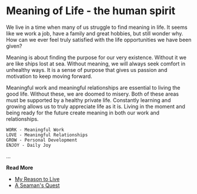 # Meaning of Life - the human spirit

We live in a time when many of us struggle to find meaning in life. It seems like we work a job,
have a family and great hobbies, but still wonder why. How can we ever feel truly satisfied with
the life opportunities we have been given?

Meaning is about finding the purpose for our very existence. Without it we are like ships lost at
sea. Without meaning, we will always seek comfort in unhealthy ways. It is a sense of purpose that
gives us passion and motivation to keep moving forward.

Meaningful work and meaningful relationships are essential to living the good life. Without these, we
are doomed to misery. Both of these areas must be supported by a healthy private life. Constantly
learning and growing allows us to truly appreciate life as it is. Living in the moment and being
ready for the future create meaning in both our work and relationships.

    WORK - Meaningful Work 
    LOVE - Meaningful Relationships 
    GROW - Personal Development 
    ENJOY - Daily Joy


...


**Read More**

* [My Reason to Live](https://seamansguide.com/book/quest/ReasonToLive.md)
* [A Seaman's Quest](https://seamansguide.com/book/quest)

